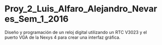 # Proy_2_Luis_Alfaro_Alejandro_Nevares_Sem_1_2016
Diseño y programación de un reloj digital utilizando un RTC V3023 y el puerto VGA de la Nexys 4 para crear una interfaz gráfica.
